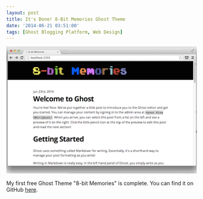 ```yaml
---
layout: post
title: It's Done! 8-Bit Memories Ghost Theme
date: '2014-06-21 03:51:00'
tags: [Ghost Blogging Platform, Web Design]
---
```


![](/img/posts/8-bit-Memories.png)

My first free Ghost Theme "8-bit Memories" is complete. You can find it on GitHub <a href="https://github.com/jamesfmackenzie/8-bit-Memories" target="_blank">here</a>.